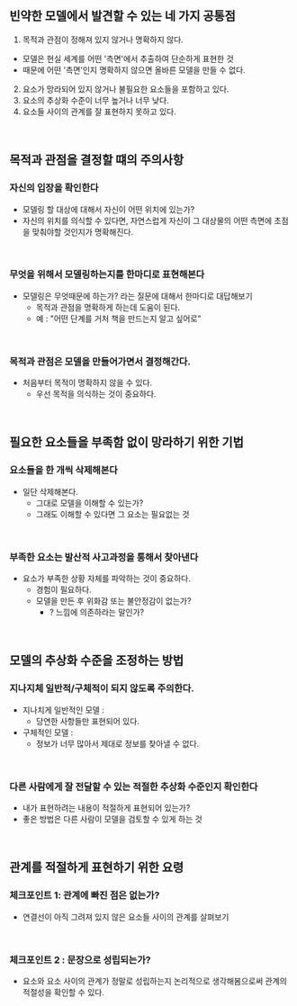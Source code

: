 ## 빈약한 모델에서 발견할 수 있는 네 가지 공통점

1. 목적과 관점이 정해져 있지 않거나 명확하지 않다.

- 모델은 현실 세계를 어떤 '측면'에서 추출하여 단순하게 표현한 것
- 때문에 어떤 '측면'인지 명확하지 않으면 올바른 모델을 만들 수 없다.

2. 요소가 망라되어 있지 않거나 불필요한 요소들을 포함하고 있다.
3. 요소의 추상화 수준이 너무 높거나 너무 낮다.
4. 요소들 사이의 관계를 잘 표현하지 못하고 있다.

<br>

## 목적과 관점을 결정할 떄의 주의사항

### 자신의 입장을 확인한다

- 모델링 할 대상에 대해서 자신이 어떤 위치에 있는가?
- 자신의 위치를 의식할 수 있다면, 자연스럽게 자신이 그 대상물의 어떤 측면에 초점을 맞춰야할 것인지가 명확해진다.

<br>

### 무엇을 위해서 모델링하는지를 한마디로 표현해본다

- 모델링은 무엇때문에 하는가? 라는 질문에 대해서 한마디로 대답해보기
  - 목적과 관점을 명확하게 하는데 도움이 된다.
  - 예 : "어떤 단계를 거처 책을 만드는지 알고 싶어로"

<br>

### 목적과 관점은 모델을 만들어가면서 결정해간다.

- 처음부터 목적이 명확하지 않을 수 있다.
  - 우선 목적을 의식하는 것이 중요하다.

<br>

## 필요한 요소들을 부족함 없이 망라하기 위한 기법

### 요소들을 한 개씩 삭제해본다

- 일단 삭제해본다.
  - 그대로 모델을 이해할 수 있는가?
  - 그래도 이해할 수 있다면 그 요소는 필요없는 것

<br>

### 부족한 요소는 발산적 사고과정을 통해서 찾아낸다

- 요소가 부족한 상황 자체를 파악하는 것이 중요하다.
  - 경험이 필요하다.
  - 모델을 만든 후 위화감 또는 불안정감이 없는가?
    - ? 느낌에 의존하라는 말인가?

<br>

## 모델의 추상화 수준을 조정하는 방법

### 지나지체 일반적/구체적이 되지 않도록 주의한다.

- 지나치게 일반적인 모델 :
  - 당연한 사항들만 표현되어 있다.
- 구체적인 모델 :
  - 정보가 너무 많아서 제대로 정보를 찾아낼 수 없다.

<br>

### 다른 사람에게 잘 전달할 수 있는 적절한 추상화 수준인지 확인한다

- 내가 표현하려는 내용이 적절하게 표현되어 있는가?
- 좋은 방법은 다른 사람이 모델을 검토할 수 있게 하는 것

<br>

## 관계를 적절하게 표현하기 위한 요령

### 체크포인트 1: 관계에 빠진 점은 없는가?

- 연결선이 아직 그려져 있지 않은 요소들 사이의 관계를 살펴보기

<br>

### 체크포인트 2 : 문장으로 성립되는가?

- 요소와 요소 사이의 관계가 정말로 성립하는지 논리적으로 생각해봄으로써 관계의 적절성을 확인할 수 있다.

<br>
